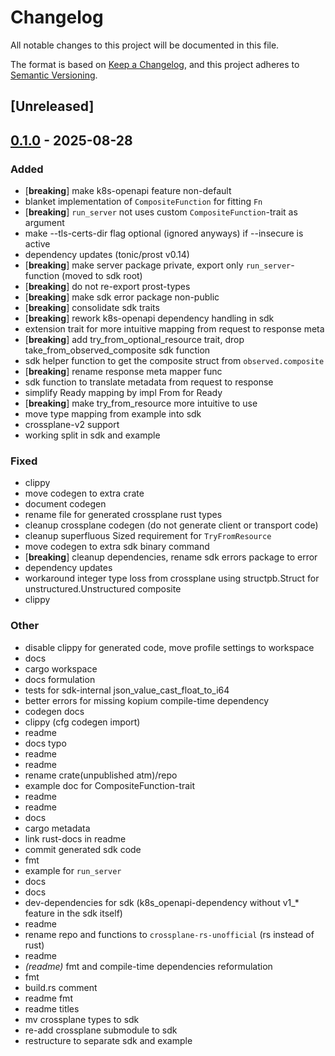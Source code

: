 # Changelog

All notable changes to this project will be documented in this file.

The format is based on [Keep a Changelog](https://keepachangelog.com/en/1.0.0/),
and this project adheres to [Semantic Versioning](https://semver.org/spec/v2.0.0.html).

## [Unreleased]

## [0.1.0](https://github.com/ngergs/crossplane-fn-sdk-unofficial/releases/tag/crossplane-fn-sdk-unofficial-v0.1.0) - 2025-08-28

### Added

- [**breaking**] make k8s-openapi feature non-default
- blanket implementation of `CompositeFunction` for fitting `Fn`
- [**breaking**] `run_server` not uses custom `CompositeFunction`-trait as argument
- make --tls-certs-dir flag optional (ignored anyways) if --insecure is active
- dependency updates (tonic/prost v0.14)
- [**breaking**] make server package private, export only `run_server`-function (moved to sdk root)
- [**breaking**] do not re-export prost-types
- [**breaking**] make sdk error package non-public
- [**breaking**] consolidate sdk traits
- [**breaking**] rework k8s-openapi dependency handling in sdk
- extension trait for more intuitive mapping from request to response meta
- [**breaking**] add try_from_optional_resource trait, drop take_from_observed_composite sdk function
- sdk helper function to get the composite struct from `observed.composite`
- [**breaking**] rename response meta mapper func
- sdk function to translate metadata from request to response
- simplify Ready mapping by impl From<bool> for Ready
- [**breaking**] make try_from_resource more intuitive to use
- move type mapping from example into sdk
- crossplane-v2 support
- working split in sdk and example

### Fixed

- clippy
- move codegen to extra crate
- document codegen
- rename file for generated crossplane rust types
- cleanup crossplane codegen (do not generate client or transport code)
- cleanup superfluous Sized requirement for `TryFromResource`
- move codegen to extra sdk binary command
- [**breaking**] cleanup dependencies, rename sdk errors package to error
- dependency updates
- workaround integer type loss from crossplane using structpb.Struct for unstructured.Unstructured composite
- clippy

### Other

- disable clippy for generated code, move profile settings to workspace
- docs
- cargo workspace
- docs formulation
- tests for sdk-internal json_value_cast_float_to_i64
- better errors for missing kopium compile-time dependency
- codegen docs
- clippy (cfg codegen import)
- readme
- docs typo
- readme
- readme
- rename crate(unpublished atm)/repo
- example doc for CompositeFunction-trait
- readme
- readme
- docs
- cargo metadata
- link rust-docs in readme
- commit generated sdk code
- fmt
- example for `run_server`
- docs
- docs
- dev-dependencies for sdk (k8s_openapi-dependency without v1_* feature in the sdk itself)
- readme
- rename repo and functions to `crossplane-rs-unofficial` (rs instead of rust)
- readme
- *(readme)* fmt and compile-time dependencies reformulation
- fmt
- build.rs comment
- readme fmt
- readme titles
- mv crossplane types to sdk
- re-add crossplane submodule to sdk
- restructure to separate sdk and example
